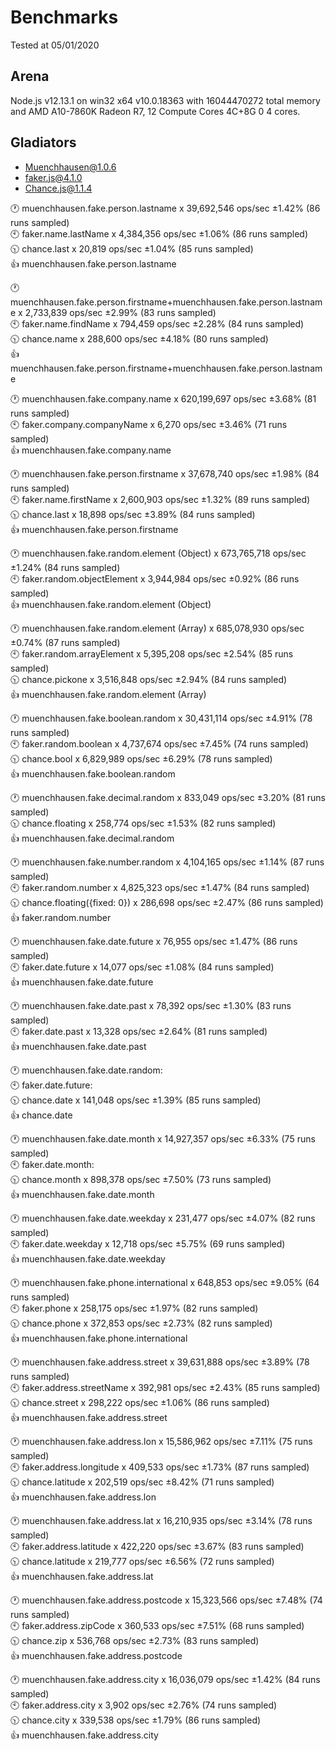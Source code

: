 # Benchmarks
Tested at 05/01/2020
  
## Arena
Node.js v12.13.1 on win32 x64 v10.0.18363 with 16044470272 total memory and
AMD A10-7860K Radeon R7, 12 Compute Cores 4C+8G 0 4 cores.
  
## Gladiators
 - Muenchhausen@1.0.6
 - faker.js@4.1.0
 - Chance.js@1.1.4
  
:clock1: muenchhausen.fake.person.lastname x 39,692,546 ops/sec ±1.42% (86 runs sampled)  
:clock10: faker.name.lastName x 4,384,356 ops/sec ±1.06% (86 runs sampled)  
:clock1030: chance.last x 20,819 ops/sec ±1.04% (85 runs sampled)  
:+1: muenchhausen.fake.person.lastname  

:clock1: muenchhausen.fake.person.firstname+muenchhausen.fake.person.lastname x 2,733,839 ops/sec ±2.99% (83 runs sampled)  
:clock10: faker.name.findName x 794,459 ops/sec ±2.28% (84 runs sampled)  
:clock1030: chance.name x 288,600 ops/sec ±4.18% (80 runs sampled)  
:+1: muenchhausen.fake.person.firstname+muenchhausen.fake.person.lastname  

:clock1: muenchhausen.fake.company.name x 620,199,697 ops/sec ±3.68% (81 runs sampled)  
:clock10: faker.company.companyName x 6,270 ops/sec ±3.46% (71 runs sampled)  
:+1: muenchhausen.fake.company.name  

:clock1: muenchhausen.fake.person.firstname x 37,678,740 ops/sec ±1.98% (84 runs sampled)  
:clock10: faker.name.firstName x 2,600,903 ops/sec ±1.32% (89 runs sampled)  
:clock1030: chance.last x 18,898 ops/sec ±3.89% (84 runs sampled)  
:+1: muenchhausen.fake.person.firstname  

:clock1: muenchhausen.fake.random.element (Object) x 673,765,718 ops/sec ±1.24% (84 runs sampled)  
:clock10: faker.random.objectElement x 3,944,984 ops/sec ±0.92% (86 runs sampled)  
:+1: muenchhausen.fake.random.element (Object)  

:clock1: muenchhausen.fake.random.element (Array) x 685,078,930 ops/sec ±0.74% (87 runs sampled)  
:clock10: faker.random.arrayElement x 5,395,208 ops/sec ±2.54% (85 runs sampled)  
:clock1030: chance.pickone x 3,516,848 ops/sec ±2.94% (84 runs sampled)  
:+1: muenchhausen.fake.random.element (Array)  

:clock1: muenchhausen.fake.boolean.random x 30,431,114 ops/sec ±4.91% (78 runs sampled)  
:clock10: faker.random.boolean x 4,737,674 ops/sec ±7.45% (74 runs sampled)  
:clock1030: chance.bool x 6,829,989 ops/sec ±6.29% (78 runs sampled)  
:+1: muenchhausen.fake.boolean.random  

:clock1: muenchhausen.fake.decimal.random x 833,049 ops/sec ±3.20% (81 runs sampled)  
:clock1030: chance.floating x 258,774 ops/sec ±1.53% (82 runs sampled)  
:+1: muenchhausen.fake.decimal.random  

:clock1: muenchhausen.fake.number.random x 4,104,165 ops/sec ±1.14% (87 runs sampled)  
:clock10: faker.random.number x 4,825,323 ops/sec ±1.47% (84 runs sampled)  
:clock1030: chance.floating({fixed: 0}) x 286,698 ops/sec ±2.47% (86 runs sampled)  
:+1: faker.random.number  

:clock1: muenchhausen.fake.date.future x 76,955 ops/sec ±1.47% (86 runs sampled)  
:clock10: faker.date.future x 14,077 ops/sec ±1.08% (84 runs sampled)  
:+1: muenchhausen.fake.date.future  

:clock1: muenchhausen.fake.date.past x 78,392 ops/sec ±1.30% (83 runs sampled)  
:clock10: faker.date.past x 13,328 ops/sec ±2.64% (81 runs sampled)  
:+1: muenchhausen.fake.date.past  

:clock1: muenchhausen.fake.date.random:   
:clock10: faker.date.future:   
:clock1030: chance.date x 141,048 ops/sec ±1.39% (85 runs sampled)  
:+1: chance.date  

:clock1: muenchhausen.fake.date.month x 14,927,357 ops/sec ±6.33% (75 runs sampled)  
:clock10: faker.date.month:   
:clock1030: chance.month x 898,378 ops/sec ±7.50% (73 runs sampled)  
:+1: muenchhausen.fake.date.month  

:clock1: muenchhausen.fake.date.weekday x 231,477 ops/sec ±4.07% (82 runs sampled)  
:clock10: faker.date.weekday x 12,718 ops/sec ±5.75% (69 runs sampled)  
:+1: muenchhausen.fake.date.weekday  

:clock1: muenchhausen.fake.phone.international x 648,853 ops/sec ±9.05% (64 runs sampled)  
:clock10: faker.phone x 258,175 ops/sec ±1.97% (82 runs sampled)  
:clock1030: chance.phone x 372,853 ops/sec ±2.73% (82 runs sampled)  
:+1: muenchhausen.fake.phone.international  

:clock1: muenchhausen.fake.address.street x 39,631,888 ops/sec ±3.89% (78 runs sampled)  
:clock10: faker.address.streetName x 392,981 ops/sec ±2.43% (85 runs sampled)  
:clock1030: chance.street x 298,222 ops/sec ±1.06% (86 runs sampled)  
:+1: muenchhausen.fake.address.street  

:clock1: muenchhausen.fake.address.lon x 15,586,962 ops/sec ±7.11% (75 runs sampled)  
:clock10: faker.address.longitude x 409,533 ops/sec ±1.73% (87 runs sampled)  
:clock1030: chance.latitude x 202,519 ops/sec ±8.42% (71 runs sampled)  
:+1: muenchhausen.fake.address.lon  

:clock1: muenchhausen.fake.address.lat x 16,210,935 ops/sec ±3.14% (78 runs sampled)  
:clock10: faker.address.latitude x 422,220 ops/sec ±3.67% (83 runs sampled)  
:clock1030: chance.latitude x 219,777 ops/sec ±6.56% (72 runs sampled)  
:+1: muenchhausen.fake.address.lat  

:clock1: muenchhausen.fake.address.postcode x 15,323,566 ops/sec ±7.48% (74 runs sampled)  
:clock10: faker.address.zipCode x 360,533 ops/sec ±7.51% (68 runs sampled)  
:clock1030: chance.zip x 536,768 ops/sec ±2.73% (83 runs sampled)  
:+1: muenchhausen.fake.address.postcode  

:clock1: muenchhausen.fake.address.city x 16,036,079 ops/sec ±1.42% (84 runs sampled)  
:clock10: faker.address.city x 3,902 ops/sec ±2.76% (74 runs sampled)  
:clock1030: chance.city x 339,538 ops/sec ±1.79% (86 runs sampled)  
:+1: muenchhausen.fake.address.city  

